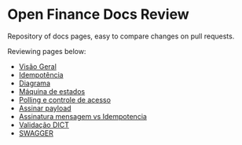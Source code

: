 # Open Finance Docs Review

Repository of docs pages, easy to compare changes on pull requests.

Reviewing pages below:

* [Visão Geral](/visao-geral.md)
* [Idempotência](/idempotencia.md)
* [Diagrama](/diagrama.md)
* [Máquina de estados](/maquina-de-estados.md)
* [Polling e controle de acesso](/polling-e-acesso.md)
* [Assinar payload](/assinar-payload.md)
* [Assinatura mensagem vs Idempotencia](/assinatura-msg-vs-idempotencia.md)
* [Validação DICT](/validacoes-de-info-dict.md)
* [SWAGGER](/swagger-2_0.yaml)